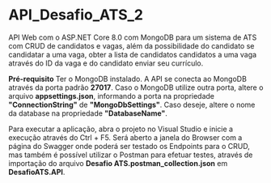 # API_Desafio_ATS_2

API Web com o ASP.NET Core 8.0 com MongoDB para um sistema de ATS com CRUD de candidatos e vagas, além da possibilidade do candidato se candidatar a uma vaga, obter a lista de candidatos candidatos a uma vaga através do ID da vaga e do candidato enviar seu currículo.

**Pré-requisito**
Ter o MongoDB instalado. A API se conecta ao MongoDB através da porta padrão **27017**. Caso o MongoDB utilize outra porta, altere o arquivo **appsettings.json**, informando a porta na propriedade **"ConnectionString"** de **"MongoDbSettings"**. Caso deseje, altere o nome da database na propriedade **"DatabaseName"**.

Para executar a aplicação, abra o projeto no Visual Studio e inicie a execução através do Ctrl + F5. 
Será aberto a janela do Browser com a página do Swagger onde poderá ser testado os Endpoints para o CRUD, mas também é possível utilizar o Postman para efetuar testes, através de importação do arquivo **Desafio ATS.postman_collection.json** em **DesafioATS.API**.
